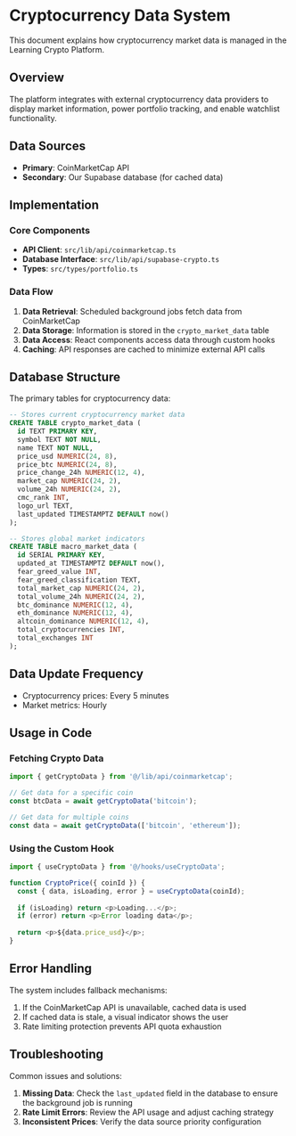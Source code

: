 # Cryptocurrency Data System

This document explains how cryptocurrency market data is managed in the Learning Crypto Platform.

## Overview

The platform integrates with external cryptocurrency data providers to display market information, power portfolio tracking, and enable watchlist functionality.

## Data Sources

- **Primary**: CoinMarketCap API
- **Secondary**: Our Supabase database (for cached data)

## Implementation

### Core Components

- **API Client**: `src/lib/api/coinmarketcap.ts`
- **Database Interface**: `src/lib/api/supabase-crypto.ts`
- **Types**: `src/types/portfolio.ts`

### Data Flow

1. **Data Retrieval**: Scheduled background jobs fetch data from CoinMarketCap
2. **Data Storage**: Information is stored in the `crypto_market_data` table
3. **Data Access**: React components access data through custom hooks
4. **Caching**: API responses are cached to minimize external API calls

## Database Structure

The primary tables for cryptocurrency data:

```sql
-- Stores current cryptocurrency market data
CREATE TABLE crypto_market_data (
  id TEXT PRIMARY KEY,
  symbol TEXT NOT NULL,
  name TEXT NOT NULL,
  price_usd NUMERIC(24, 8),
  price_btc NUMERIC(24, 8),
  price_change_24h NUMERIC(12, 4),
  market_cap NUMERIC(24, 2),
  volume_24h NUMERIC(24, 2),
  cmc_rank INT,
  logo_url TEXT,
  last_updated TIMESTAMPTZ DEFAULT now()
);

-- Stores global market indicators
CREATE TABLE macro_market_data (
  id SERIAL PRIMARY KEY,
  updated_at TIMESTAMPTZ DEFAULT now(),
  fear_greed_value INT,
  fear_greed_classification TEXT,
  total_market_cap NUMERIC(24, 2),
  total_volume_24h NUMERIC(24, 2),
  btc_dominance NUMERIC(12, 4),
  eth_dominance NUMERIC(12, 4),
  altcoin_dominance NUMERIC(12, 4),
  total_cryptocurrencies INT,
  total_exchanges INT
);
```

## Data Update Frequency

- Cryptocurrency prices: Every 5 minutes
- Market metrics: Hourly

## Usage in Code

### Fetching Crypto Data

```typescript
import { getCryptoData } from '@/lib/api/coinmarketcap';

// Get data for a specific coin
const btcData = await getCryptoData('bitcoin');

// Get data for multiple coins
const data = await getCryptoData(['bitcoin', 'ethereum']);
```

### Using the Custom Hook

```typescript
import { useCryptoData } from '@/hooks/useCryptoData';

function CryptoPrice({ coinId }) {
  const { data, isLoading, error } = useCryptoData(coinId);
  
  if (isLoading) return <p>Loading...</p>;
  if (error) return <p>Error loading data</p>;
  
  return <p>${data.price_usd}</p>;
}
```

## Error Handling

The system includes fallback mechanisms:

1. If the CoinMarketCap API is unavailable, cached data is used
2. If cached data is stale, a visual indicator shows the user
3. Rate limiting protection prevents API quota exhaustion

## Troubleshooting

Common issues and solutions:

1. **Missing Data**: Check the `last_updated` field in the database to ensure the background job is running
2. **Rate Limit Errors**: Review the API usage and adjust caching strategy
3. **Inconsistent Prices**: Verify the data source priority configuration 